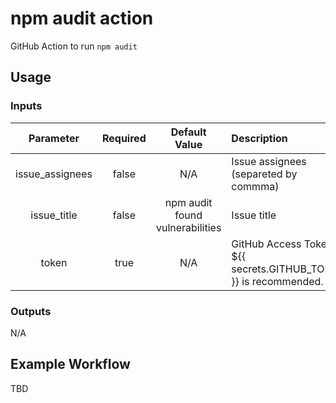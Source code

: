 # npm audit action

GitHub Action to run `npm audit`

## Usage

### Inputs

|Parameter|Required|Default Value|Description|
|:--:|:--:|:--:|:--|
|issue_assignees|false|N/A|Issue assignees (separeted by commma)|
|issue_title|false|npm audit found vulnerabilities|Issue title|
|token|true|N/A|GitHub Access Token.<br>${{ secrets.GITHUB_TOKEN }} is recommended.|

### Outputs

N/A

## Example Workflow

TBD
